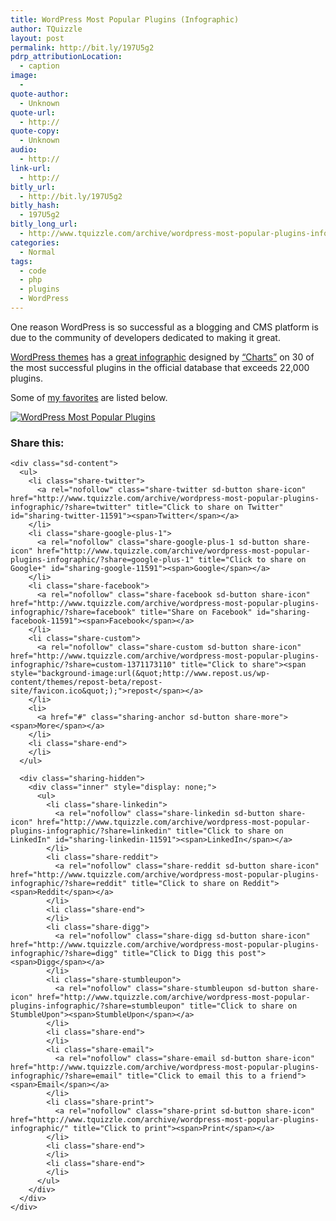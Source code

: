 ```yaml
---
title: WordPress Most Popular Plugins (Infographic)
author: TQuizzle
layout: post
permalink: http://bit.ly/197U5g2
pdrp_attributionLocation:
  - caption
image:
  - 
quote-author:
  - Unknown
quote-url:
  - http://
quote-copy:
  - Unknown
audio:
  - http://
link-url:
  - http://
bitly_url:
  - http://bit.ly/197U5g2
bitly_hash:
  - 197U5g2
bitly_long_url:
  - http://www.tquizzle.com/archive/wordpress-most-popular-plugins-infographic/
categories:
  - Normal
tags:
  - code
  - php
  - plugins
  - WordPress
---
```

One reason WordPress is so successful as a blogging and CMS platform is due to the community of developers dedicated to making it great.

<a rel="nofollow" target="_blank" href="http://www.wptemplate.com/">WordPress themes</a> has a <a rel="nofollow" target="_blank" href="http://www.wptemplate.com/wordpress-most-popular-plugins/">great infographic</a> designed by <a rel="nofollow" target="_blank" href="http://www.graphs.net/">&#8220;Charts&#8221;</a> on 30 of the most successful plugins in the official database that exceeds 22,000 plugins.

Some of [my favorites][1] are listed below.

<a rel="nofollow" target="_blank" href='http://www.wptemplate.com/wordpress-most-popular-plugins/' title='WordPress Most Popular Plugins' ><img src='http://i2.wp.com/www.wptemplate.com/wp-content/uploads/2013/01/WordPress-Most-Popular-Plugins.jpg' alt='WordPress Most Popular Plugins' title='WordPress Most Popular Plugins' width='' height='' data-recalc-dims="1" /></a>

<div class="sharedaddy sd-sharing-enabled">
  <div class="robots-nocontent sd-block sd-social sd-social-icon-text sd-sharing">
    <h3 class="sd-title">
      Share this:
    </h3>
    
    <div class="sd-content">
      <ul>
        <li class="share-twitter">
          <a rel="nofollow" class="share-twitter sd-button share-icon" href="http://www.tquizzle.com/archive/wordpress-most-popular-plugins-infographic/?share=twitter" title="Click to share on Twitter" id="sharing-twitter-11591"><span>Twitter</span></a>
        </li>
        <li class="share-google-plus-1">
          <a rel="nofollow" class="share-google-plus-1 sd-button share-icon" href="http://www.tquizzle.com/archive/wordpress-most-popular-plugins-infographic/?share=google-plus-1" title="Click to share on Google+" id="sharing-google-11591"><span>Google</span></a>
        </li>
        <li class="share-facebook">
          <a rel="nofollow" class="share-facebook sd-button share-icon" href="http://www.tquizzle.com/archive/wordpress-most-popular-plugins-infographic/?share=facebook" title="Share on Facebook" id="sharing-facebook-11591"><span>Facebook</span></a>
        </li>
        <li class="share-custom">
          <a rel="nofollow" class="share-custom sd-button share-icon" href="http://www.tquizzle.com/archive/wordpress-most-popular-plugins-infographic/?share=custom-1371173110" title="Click to share"><span style="background-image:url(&quot;http://www.repost.us/wp-content/themes/repost-beta/repost-site/favicon.ico&quot;);">repost</span></a>
        </li>
        <li>
          <a href="#" class="sharing-anchor sd-button share-more"><span>More</span></a>
        </li>
        <li class="share-end">
        </li>
      </ul>
      
      <div class="sharing-hidden">
        <div class="inner" style="display: none;">
          <ul>
            <li class="share-linkedin">
              <a rel="nofollow" class="share-linkedin sd-button share-icon" href="http://www.tquizzle.com/archive/wordpress-most-popular-plugins-infographic/?share=linkedin" title="Click to share on LinkedIn" id="sharing-linkedin-11591"><span>LinkedIn</span></a>
            </li>
            <li class="share-reddit">
              <a rel="nofollow" class="share-reddit sd-button share-icon" href="http://www.tquizzle.com/archive/wordpress-most-popular-plugins-infographic/?share=reddit" title="Click to share on Reddit"><span>Reddit</span></a>
            </li>
            <li class="share-end">
            </li>
            <li class="share-digg">
              <a rel="nofollow" class="share-digg sd-button share-icon" href="http://www.tquizzle.com/archive/wordpress-most-popular-plugins-infographic/?share=digg" title="Click to Digg this post"><span>Digg</span></a>
            </li>
            <li class="share-stumbleupon">
              <a rel="nofollow" class="share-stumbleupon sd-button share-icon" href="http://www.tquizzle.com/archive/wordpress-most-popular-plugins-infographic/?share=stumbleupon" title="Click to share on StumbleUpon"><span>StumbleUpon</span></a>
            </li>
            <li class="share-end">
            </li>
            <li class="share-email">
              <a rel="nofollow" class="share-email sd-button share-icon" href="http://www.tquizzle.com/archive/wordpress-most-popular-plugins-infographic/?share=email" title="Click to email this to a friend"><span>Email</span></a>
            </li>
            <li class="share-print">
              <a rel="nofollow" class="share-print sd-button share-icon" href="http://www.tquizzle.com/archive/wordpress-most-popular-plugins-infographic/" title="Click to print"><span>Print</span></a>
            </li>
            <li class="share-end">
            </li>
            <li class="share-end">
            </li>
          </ul>
        </div>
      </div>
    </div>
  </div>
</div>

 [1]: http://www.tquizzle.com/archive/essential-wordpress-plugins-for-09-2011/ "11 Essential WordPress Plugins for September 2011"